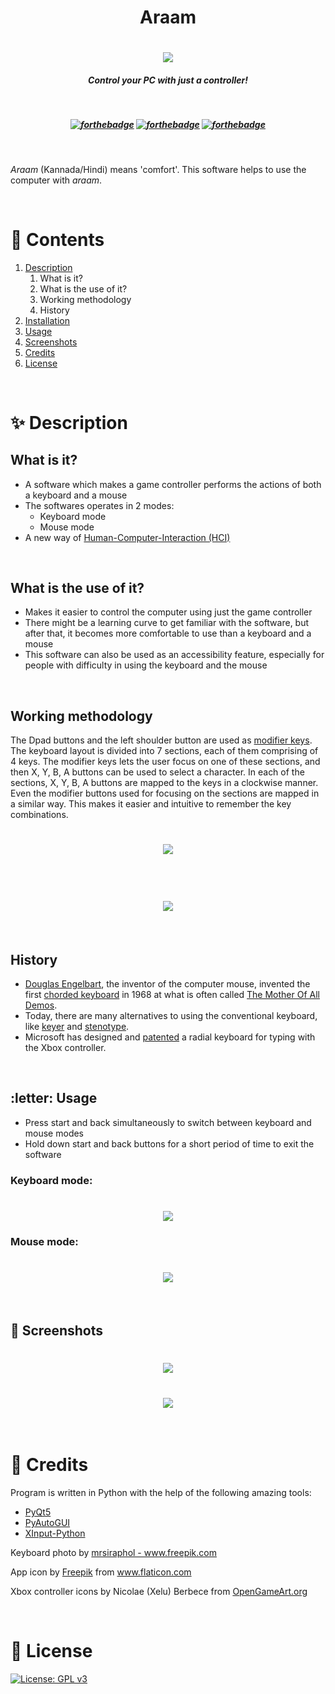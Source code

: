<h1 align="center"><strong>Araam</strong>
</h1>
<h1 align="center"><img src="./assets/araam-icon-l.png"></h1>
<h5 align="center"><strong>Control your PC with just a controller!</strong>
</h5>

<h5 align="center">

<br>

[![forthebadge](https://forthebadge.com/images/badges/made-with-python.svg)](https://forthebadge.com)
[![forthebadge](https://forthebadge.com/images/badges/powered-by-qt.svg)](https://forthebadge.com)
[![forthebadge](https://forthebadge.com/images/badges/built-with-swag.svg)](https://forthebadge.com)

</h5>

<br>

_Araam_ (Kannada/Hindi) means 'comfort'. This software helps to use the computer with _araam_.

<br>

# :page_with_curl: Contents

1. [Description](#Description)
   1. What is it?
   2. What is the use of it?
   3. Working methodology
   4. History
2. [Installation](#Installation)
3. [Usage](#Usage)
4. [Screenshots](https://github.com/Karthikeshwar1/Araam#screenshots)
5. [Credits](https://github.com/Karthikeshwar1/Araam#credits)
6. [License](https://github.com/Karthikeshwar1/Araam#license)

<br>

# :sparkles: Description

## What is it?

- A software which makes a game controller performs the actions of both a keyboard and a mouse
- The softwares operates in 2 modes:
  - Keyboard mode
  - Mouse mode
- A new way of [Human-Computer-Interaction (HCI)](https://www.interaction-design.org/literature/topics/human-computer-interaction)

<br>

## What is the use of it?

- Makes it easier to control the computer using just the game controller
- There might be a learning curve to get familiar with the software, but after that, it becomes more comfortable to use than a keyboard and a mouse
- This software can also be used as an accessibility feature, especially for people with difficulty in using the keyboard and the mouse

<br>

## Working methodology

The Dpad buttons and the left shoulder button are used as [modifier keys](https://en.wikipedia.org/wiki/Modifier_key).
The keyboard layout is divided into 7 sections, each of them comprising of 4 keys. The modifier keys lets the user focus on one of these sections, and then X, Y, B, A buttons can be used to select a character. In each of the sections, X, Y, B, A buttons are mapped to the keys in a clockwise manner. Even the modifier buttons used for focusing on the sections are mapped in a similar way. This makes it easier and intuitive to remember the key combinations.

<h1 align="center"><img src="./assets/keyboard-layout-modifier-keys.jpg"></h1>
<br>

<h1 align="center"><img src="./assets/keyboard-layout-philosophy.jpg"></h1>

<br>

## History

- [Douglas Engelbart](https://en.wikipedia.org/wiki/Douglas_Engelbart), the inventor of the computer mouse, invented the first [chorded keyboard](https://www.artofchording.com/layout/chorded-keyboard.html) in 1968 at what is often called [The Mother Of All Demos](https://en.wikipedia.org/wiki/The_Mother_of_All_Demos).
- Today, there are many alternatives to using the conventional keyboard, like [keyer](https://en.wikipedia.org/wiki/Keyer) and [stenotype](https://en.wikipedia.org/wiki/Stenotype).
  <br>
- Microsoft has designed and [patented](https://www.windowscentral.com/microsoft-has-patented-radial-keyboard-designed-xbox-joystick-typing) a radial keyboard for typing with the Xbox controller.

<br>

## :letter: Usage

- Press start and back simultaneously to switch between keyboard and mouse modes
- Hold down start and back buttons for a short period of time to exit the software

### Keyboard mode:

<h1 align="center"><img src="./assets/keyboard-layout-reference.jpg"></h1>

### Mouse mode:

<h1 align="center"><img src="./assets/mouse_mode_layout.jpg"></h1>

<br>

## :seedling: Screenshots

<h1 align="center"><img src="./assets/araam-screenshot-1.png"></h1>

<h1 align="center"><img src="./assets/araam-screenshot-2.png"></h1>

<br>

# :hammer: Credits

Program is written in Python with the help of the following amazing tools:

- [PyQt5](https://riverbankcomputing.com/software/pyqt)
- [PyAutoGUI](https://pypi.org/project/PyAutoGUI/)
- [XInput-Python](https://pypi.org/project/XInput-Python/)

<p>Keyboard photo by <a href='https://www.freepik.com/photos/background'>mrsiraphol - www.freepik.com</a></p>

<div>App icon by <a href="https://www.freepik.com" title="Freepik">Freepik</a> from <a href="https://www.flaticon.com/" title="Flaticon">www.flaticon.com</a></div>

Xbox controller icons by Nicolae (Xelu) Berbece from [OpenGameArt.org](https://opengameart.org/content/free-keyboard-and-controllers-prompts-pack)

<br>

# :page_facing_up: License

[![License: GPL v3](https://img.shields.io/badge/License-GPLv3-blue.svg)](https://www.gnu.org/licenses/gpl-3.0)

<br>

